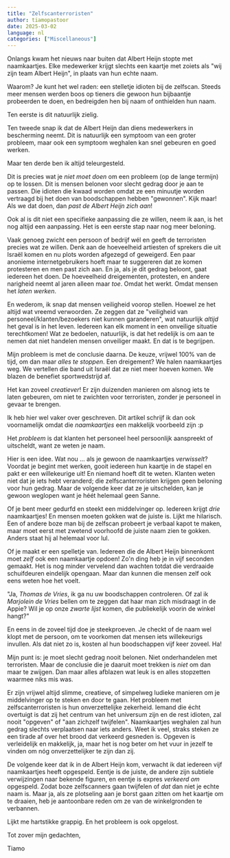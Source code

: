 ```yaml
---
title: "Zelfscanterroristen"
author: tiamopastoor
date: 2025-03-02
language: nl
categories: ["Miscellaneous"]
---
```


Onlangs kwam het nieuws naar buiten dat Albert Heijn stopte met naamkaartjes. Elke medewerker krijgt slechts een kaartje met zoiets als "wij zijn team Albert Heijn", in plaats van hun echte naam.

Waarom? Je kunt het wel raden: een stelletje idioten bij de zelfscan. Steeds meer mensen werden boos op tieners die gewoon hun bijbaantje probeerden te doen, en bedreigden hen bij naam of onthielden hun naam.

Ten eerste is dit natuurlijk zielig. 

Ten tweede snap ik dat de Albert Heijn dan diens medewerkers in bescherming neemt. Dit is natuurlijk een symptoom van een groter probleem, maar ook een symptoom weghalen kan snel gebeuren en goed werken. 

Maar ten derde ben ik altijd teleurgesteld. 

Dit is precies wat je _niet moet doen_ om een probleem (op de lange termijn) op te lossen. Dit is mensen belonen voor slecht gedrag door je aan te passen. Die idioten die kwaad worden omdat ze een minuutje worden vertraagd bij het doen van boodschappen hebben "gewonnen". Kijk maar! Als we dat doen, dan _past de Albert Heijn zich aan_! 

Ook al is dit niet een specifieke aanpassing die ze willen, neem ik aan, is het nog altijd een aanpassing. Het is een eerste stap naar nog meer beloning.

Vaak genoeg zwicht een persoon of bedrijf wél en geeft de terroristen precies wat ze willen. Denk aan de hoeveelheid artiesten of sprekers die uit Israël komen en nu plots worden afgezegd of geweigerd. Een paar anonieme internetgebruikers hoeft maar te suggereren dat ze komen protesteren en men past zich aan. En ja, als je dit gedrag beloont, gaat iedereen het doen. De hoeveelheid dreigementen, protesten, en andere narigheid neemt al jaren alleen maar _toe_. Omdat het werkt. Omdat mensen het _laten werken_.

En wederom, ik snap dat mensen veiligheid voorop stellen. Hoewel ze het altijd wat vreemd verwoorden. Ze zeggen dat ze "veiligheid van personeel/klanten/bezoekers niet kunnen garanderen", wat natuurlijk _altijd_ het geval is in het leven. Iedereen kan elk moment in een onveilige situatie terechtkomen! Wat ze bedoelen, natuurlijk, is dat het redelijk is om aan te nemen dat niet handelen mensen onveiliger maakt. En dat is te begrijpen.

Mijn probleem is met de conclusie daarna. De keuze, vrijwel 100% van de tijd, om dan maar _alles te stoppen_. Een dreigement? We halen naamkaartjes weg. We vertellen die band uit Israël dat ze niet meer hoeven komen. We blazen de benefiet sportwedstrijd af.

Het kan zoveel _creatiever_! Er zijn duizenden manieren om alsnog iets te laten gebeuren, om niet te zwichten voor terroristen, zonder je personeel in gevaar te brengen.

Ik heb hier wel vaker over geschreven. Dit artikel schrijf ik dan ook voornamelijk omdat die _naamkaartjes_ een makkelijk voorbeeld zijn :p

Het _probleem_ is dat klanten het personeel heel persoonlijk aanspreekt of uitscheldt, want ze weten je naam.

Hier is een idee. Wat nou ... als je gewoon de naamkaartjes _verwisselt_? Voordat je begint met werken, gooit iedereen hun kaartje in de stapel en pakt er een willekeurige uit! En niemand hoeft dit te weten. Klanten weten niet dat je iets hebt veranderd; die zelfscanterroristen krijgen geen beloning voor hun gedrag. Maar de volgende keer dat ze je uitschelden, kan je gewoon weglopen want je héét helemaal geen Sanne.

Of je bent meer gedurfd en steekt een middelvinger op. Iedereen krijgt _drie_ naamkaartjes! En mensen moeten gokken wat de juiste is. Lijkt me hilarisch. Een of andere boze man bij de zelfscan probeert je verbaal kapot te maken, maar moet eerst met zwetend voorhoofd de juiste naam zien te gokken. Anders staat hij al helemaal voor lul.

Of je maakt er een spelletje van. Iedereen die de Albert Heijn binnenkomt moet _zelf_ ook een naamkaartje opdoen! Zo'n ding heb je in vijf seconden gemaakt. Het is nog minder vervelend dan wachten totdat die verdraaide schuifdeuren eindelijk opengaan. Maar dan kunnen die mensen zelf ook eens weten hoe het voelt. 

"Ja, _Thomas de Vries_, ik ga nu uw boodschappen controleren. Of zal ik _Marjolein de Vries_ bellen om te zeggen dat haar man zich misdraagt in de Appie? Wil je op onze _zwarte lijst_ komen, die publiekelijk voorin de winkel hangt?"

En eens in de zoveel tijd doe je steekproeven. Je checkt of de naam wel klopt met de persoon, om te voorkomen dat mensen iets willekeurigs invullen. Als dat niet zo is, kosten al hun boodschappen vijf keer zoveel. Ha!

Mijn punt is: je moet slecht gedrag nooit belonen. Niet onderhandelen met terroristen. Maar de conclusie die je daaruit moet trekken is _niet_ om dan maar te zwijgen. Dan maar alles afblazen wat leuk is en alles stopzetten waarmee niks mis was. 

Er zijn vrijwel altijd slimme, creatieve, of simpelweg ludieke manieren om je middelvinger op te steken en door te gaan. Het probleem met zelfscanterroristen is hun onverzettelijke zekerheid. Iemand die écht overtuigt is dat zij het centrum van het universum zijn en de rest idioten, zal nooit "opgeven" of "aan zichzelf twijfelen". Naamkaartjes weghalen zal hun gedrag slechts verplaatsen naar iets anders. Weet ik veel, straks steken ze een tirade af over het brood dat verkeerd gesneden is. Opgeven is verleidelijk en makkelijk, ja, maar het is nog beter om het vuur in jezelf te vinden om nóg onverzettelijker te zijn dan zij. 

De volgende keer dat ik in de Albert Heijn kom, verwacht ik dat iedereen vijf naamkaartjes heeft opgespeld. Eentje is de juiste, de andere zijn subtiele verwijzingen naar bekende figuren, en eentje is expres _verkeerd om_ opgespeld. Zodat boze zelfscanners gaan twijfelen of _dat_ dan niet je echte naam is. Maar ja, als ze plotseling aan je borst gaan zitten om het kaartje om te draaien, heb je aantoonbare reden om ze van de winkelgronden te verbannen.

Lijkt me hartstikke grappig. En het probleem is ook opgelost.

Tot zover mijn gedachten,

Tiamo